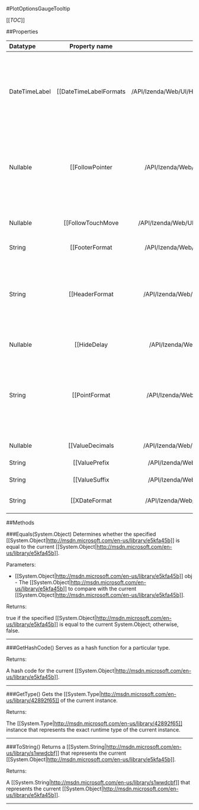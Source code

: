 #PlotOptionsGaugeTooltip

[[_TOC_]]

##Properties

|Datatype|Property name|Property description|Default Value|
|:-------|:----------:|:-----------------:|:-----------:|
|DateTimeLabel|[[DateTimeLabelFormats|/API/Izenda/Web/UI/HighCharts/Options/CodeSamples/Izenda_Web_UI_HighCharts_Options_PlotOptionsGaugeTooltip_DateTimeLabelFormats]]|<p>For series on a datetime axes, the date format in the tooltip's header will by default be guessed based on the closest data points. This member gives the default string representations used for each unit. For an overview of the replacement codes, see <a href="#Highcharts.dateFormat">dateFormat</a>.</p><p>Defaults to:<pre>{ millisecond: '%H:%M:%S.%L', second: '%H:%M:%S', minute: '%H:%M', hour: '%H:%M', day: '%e. %b', week: '%e. %b', month: '%b \'%y', year: '%Y'}</pre></p>|null|
|Nullable|[[FollowPointer|/API/Izenda/Web/UI/HighCharts/Options/CodeSamples/Izenda_Web_UI_HighCharts_Options_PlotOptionsGaugeTooltip_FollowPointer]]|<p>Whether the tooltip should follow the mouse as it moves across columns, pie slices and other point types with an extent. By default it behaves this way for scatter, bubble and pie series by override in the <code>plotOptions</code> for those series types. </p><p>For touch moves to behave the same way, <a href="#tooltip.followTouchMove">followTouchMove</a> must be <code>true</code> also.</p> Default: false |null|
|Nullable|[[FollowTouchMove|/API/Izenda/Web/UI/HighCharts/Options/CodeSamples/Izenda_Web_UI_HighCharts_Options_PlotOptionsGaugeTooltip_FollowTouchMove]]| Whether the tooltip should follow the finger as it moves on a touch device. The default value of <code>false</code> causes a touch move to scroll the web page, as is default behaviour on touch devices. Setting it to <code>true</code> may cause the user to be trapped inside the chart and unable to scroll away, so it should be used with care. Default: false |null|
|String|[[FooterFormat|/API/Izenda/Web/UI/HighCharts/Options/CodeSamples/Izenda_Web_UI_HighCharts_Options_PlotOptionsGaugeTooltip_FooterFormat]]| A string to append to the tooltip format. Default: false |null|
|String|[[HeaderFormat|/API/Izenda/Web/UI/HighCharts/Options/CodeSamples/Izenda_Web_UI_HighCharts_Options_PlotOptionsGaugeTooltip_HeaderFormat]]|<p>The HTML of the tooltip header line. Variables are enclosed by curly brackets. Available variablesare <code>point.key</code>, <code>series.name</code>, <code>series.color</code> and other members from the <code>point</code> and <code>series</code> objects. The <code>point.key</code> variable contains the category name, x value or datetime string depending on the type of axis. For datetime axes, the <code>point.key</code> date format can be set using tooltip.xDateFormat.</p><p>Defaults to <code>&lt;span style='font-size: 10px'&gt;{point.key}&lt;/span&gt;&lt;br/&gt;</code></p>|null|
|Nullable|[[HideDelay|/API/Izenda/Web/UI/HighCharts/Options/CodeSamples/Izenda_Web_UI_HighCharts_Options_PlotOptionsGaugeTooltip_HideDelay]]| The number of milliseconds to wait until the tooltip is hidden when mouse out from a point or chart.  Default: 500 |null|
|String|[[PointFormat|/API/Izenda/Web/UI/HighCharts/Options/CodeSamples/Izenda_Web_UI_HighCharts_Options_PlotOptionsGaugeTooltip_PointFormat]]|<p>The HTML of the point's line in the tooltip. Variables are enclosed by curly brackets. Available variables are point.x, point.y, series.name and series.color and other properties on the same form. Furthermore, point.y can be extended by the <code>tooltip.yPrefix</code> and <code>tooltip.ySuffix</code> variables. This can also be overridden for each series, which makes it a good hook for displaying units.</p><p>Defaults to <code>&lt;span style='color:{series.color}'&gt;{series.name}&lt;/span&gt;: &lt;b&gt;{point.y}&lt;/b&gt;&lt;br/&gt;</code></p>|null|
|Nullable|[[ValueDecimals|/API/Izenda/Web/UI/HighCharts/Options/CodeSamples/Izenda_Web_UI_HighCharts_Options_PlotOptionsGaugeTooltip_ValueDecimals]]| How many decimals to show in each series' y value. This is overridable in each series' tooltip options object. The default is to preserve all decimals. |null|
|String|[[ValuePrefix|/API/Izenda/Web/UI/HighCharts/Options/CodeSamples/Izenda_Web_UI_HighCharts_Options_PlotOptionsGaugeTooltip_ValuePrefix]]| A string to prepend to each series' y value. Overridable in each series' tooltip options object. |null|
|String|[[ValueSuffix|/API/Izenda/Web/UI/HighCharts/Options/CodeSamples/Izenda_Web_UI_HighCharts_Options_PlotOptionsGaugeTooltip_ValueSuffix]]| A string to append to each series' y value. Overridable in each series' tooltip options object. |null|
|String|[[XDateFormat|/API/Izenda/Web/UI/HighCharts/Options/CodeSamples/Izenda_Web_UI_HighCharts_Options_PlotOptionsGaugeTooltip_XDateFormat]]| The format for the date in the tooltip header if the X axis is a datetime axis. The default is a best guess based on the smallest distance between points in the chart. |null|


##Methods

###Equals(System.Object)
Determines whether the specified [[System.Object|http://msdn.microsoft.com/en-us/library/e5kfa45b]] is equal to the current [[System.Object|http://msdn.microsoft.com/en-us/library/e5kfa45b]].

Parameters: 

* [[System.Object|http://msdn.microsoft.com/en-us/library/e5kfa45b]] obj  - The [[System.Object|http://msdn.microsoft.com/en-us/library/e5kfa45b]] to compare with the current [[System.Object|http://msdn.microsoft.com/en-us/library/e5kfa45b]].





Returns:

true if the specified [[System.Object|http://msdn.microsoft.com/en-us/library/e5kfa45b]] is equal to the current System.Object; otherwise, false.


---


###GetHashCode()
 Serves as a hash function for a particular type.  





Returns:

A hash code for the current [[System.Object|http://msdn.microsoft.com/en-us/library/e5kfa45b]].


---


###GetType()
Gets the [[System.Type|http://msdn.microsoft.com/en-us/library/42892f65]] of the current instance.





Returns:

The [[System.Type|http://msdn.microsoft.com/en-us/library/42892f65]] instance that represents the exact runtime type of the current instance.


---


###ToString()
Returns a [[System.String|http://msdn.microsoft.com/en-us/library/s1wwdcbf]] that represents the current [[System.Object|http://msdn.microsoft.com/en-us/library/e5kfa45b]].





Returns:

A [[System.String|http://msdn.microsoft.com/en-us/library/s1wwdcbf]] that represents the current [[System.Object|http://msdn.microsoft.com/en-us/library/e5kfa45b]].


---


